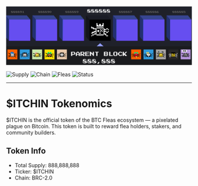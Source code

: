 ![ITCHIN Tokenomics Banner](./itchin_tokenomics_custom_banner-v2.png)

![Supply](https://img.shields.io/badge/Supply-888M-blue)
![Chain](https://img.shields.io/badge/Chain-BRC2.0-orange)
![Fleas](https://img.shields.io/badge/Fleas-888-informational)
![Status](https://img.shields.io/badge/Live-Yes-brightgreen)

---

# $ITCHIN Tokenomics

$ITCHIN is the official token of the BTC Fleas ecosystem — a pixelated plague on Bitcoin.
This token is built to reward flea holders, stakers, and community builders.

## Token Info
- Total Supply: 888,888,888
- Ticker: $ITCHIN
- Chain: BRC-2.0
